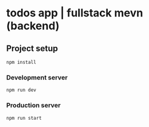 # todos app | fullstack mevn (backend)

## Project setup

```
npm install
```

### Development server

```
npm run dev
```

### Production server

```
npm run start
```
